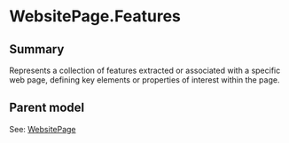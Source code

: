 # WebsitePage.Features

## Summary

Represents a collection of features extracted or associated with a specific web page,
defining key elements or properties of interest within the page.

## Parent model

See: [WebsitePage](WebsitePage.md)